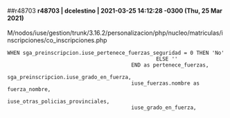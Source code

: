 ##r48703
**r48703 | dcelestino | 2021-03-25 14:12:28 -0300 (Thu, 25 Mar 2021)**
<br></br>
M/nodos/iuse/gestion/trunk/3.16.2/personalizacion/php/nucleo/matriculas/inscripciones/co_inscripciones.php
    
    WHEN sga_preinscripcion.iuse_pertenece_fuerzas_seguridad = 0 THEN 'No'
                                                    ELSE ''
                                            END as pertenece_fuerzas,
                                            sga_preinscripcion.iuse_grado_en_fuerza,
                                            iuse_fuerzas.nombre as fuerza_nombre,
                                            iuse_otras_policias_provinciales,
                                            iuse_grado_en_fuerza,

